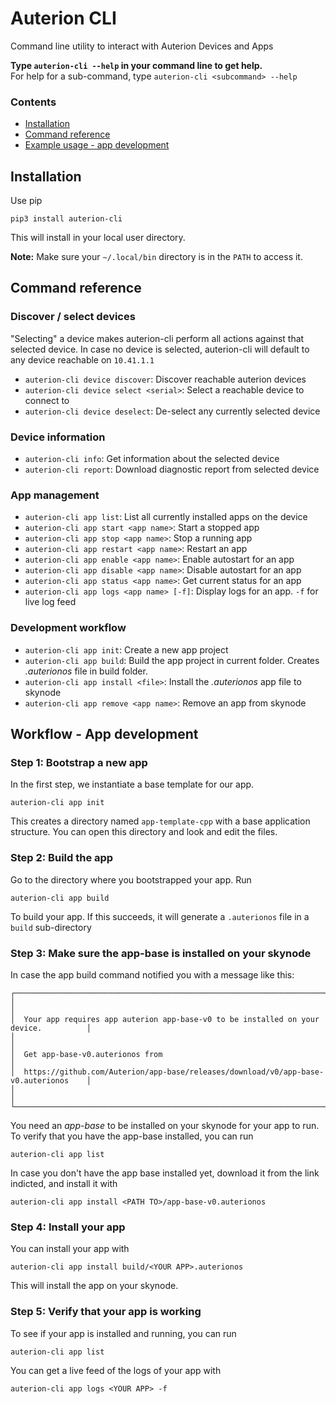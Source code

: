 # Auterion CLI

Command line utility to interact with Auterion Devices and Apps


**Type `auterion-cli --help` in your command line to get help.**<br/>
For help for a sub-command, type `auterion-cli <subcommand> --help`



### Contents

- [Installation](#installation)
- [Command reference](#command-reference)
- [Example usage - app development](#app-dev-workflow)


## Installation
<a name="installation"></a>

Use pip

```
pip3 install auterion-cli
```

This will install in your local user directory. 

**Note:** Make sure your `~/.local/bin` directory is in the `PATH` to access it.

## Command reference
<a name="command-reference"></a>

### Discover / select devices

"Selecting" a device makes auterion-cli perform all actions against that selected device. 
In case no device is selected, auterion-cli will default to any device reachable on `10.41.1.1`

- `auterion-cli device discover`: Discover reachable auterion devices
- `auterion-cli device select <serial>`: Select a reachable device to connect to
- `auterion-cli device deselect`: De-select any currently selected device

### Device information

- `auterion-cli info`: Get information about the selected device
- `auterion-cli report`: Download diagnostic report from selected device

### App management

- `auterion-cli app list`: List all currently installed apps on the device
- `auterion-cli app start <app name>`: Start a stopped app
- `auterion-cli app stop <app name>`: Stop a running app
- `auterion-cli app restart <app name>`: Restart an app
- `auterion-cli app enable <app name>`: Enable autostart for an app
- `auterion-cli app disable <app name>`: Disable autostart for an app
- `auterion-cli app status <app name>`: Get current status for an app
- `auterion-cli app logs <app name> [-f]`: Display logs for an app. `-f` for live log feed

### Development workflow

- `auterion-cli app init`: Create a new app project
- `auterion-cli app build`: Build the app project in current folder. Creates *.auterionos* file in build folder.
- `auterion-cli app install <file>`: Install the *.auterionos* app file to skynode
- `auterion-cli app remove <app name>`: Remove an app from skynode



## Workflow - App development
<a name="app-dev-workflow"></a>


### Step 1: Bootstrap a new app

In the first step, we instantiate a base template for our app.

```
auterion-cli app init
```

This creates a directory named `app-template-cpp` with a base application structure.
You can open this directory and look and edit the files.

### Step 2: Build the app

Go to the directory where you bootstrapped your app. Run

```
auterion-cli app build
```

To build your app. If this succeeds, it will generate a `.auterionos` file in a `build` sub-directory


### Step 3: Make sure the app-base is installed on your skynode

In case the app build command notified you with a message like this:

```
┌──────────────────────────────────────────────────────────────────────────────────────┐
│                                                                                      │
│  Your app requires app auterion app-base-v0 to be installed on your device.          │
│                                                                                      │
│  Get app-base-v0.auterionos from                                                     │
│  https://github.com/Auterion/app-base/releases/download/v0/app-base-v0.auterionos    │
│                                                                                      │
└──────────────────────────────────────────────────────────────────────────────────────┘
```

You need an *app-base* to be installed on your skynode for your app to run.
To verify that you have the app-base installed, you can run

```
auterion-cli app list
```

In case you don't have the app base installed yet, download it from the link indicted, and install it with 

```
auterion-cli app install <PATH TO>/app-base-v0.auterionos

```



### Step 4: Install your app

You can install your app with 

```
auterion-cli app install build/<YOUR APP>.auterionos
```

This will install the app on your skynode.


### Step 5: Verify that your app is working

To see if your app is installed and running, you can run

```
auterion-cli app list
```


You can get a live feed of the logs of your app with

```
auterion-cli app logs <YOUR APP> -f
```

